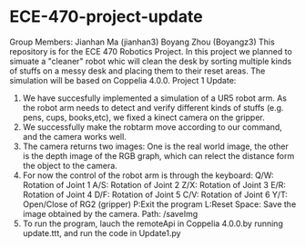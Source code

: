 # ECE-470-project-update
Group Members: Jianhan Ma (jianhan3) Boyang Zhou (Boyangz3)
This repository is for the ECE 470 Robotics Project. In this project we planned to simuate a "cleaner" robot whic will clean the desk by sorting multiple kinds of stuffs on a messy desk and placing them to their reset areas. The simulation will be based on Coppelia 4.0.0.
Project 1 Update:
1. We have succesfully implemented a simulation of a UR5 robot arm. As the robot arm needs to detect and verify different kinds of stuffs (e.g. pens, cups, books,etc), we fixed a kinect camera on the gripper.
2. We successfully make the robtarm move according to our command, and the camera works well.
3. The camera returns two images: One is the real world image, the other is the depth image of the RGB graph, which can relect the distance form the object to the camera.
3. For now the control of the robot arm is through the keyboard:
    Q/W: Rotation of Joint 1
    A/S: Rotation of Joint 2
    Z/X: Rotation of Joint 3
    E/R: Rotation of Joint 4
    D/F: Rotation of Joint 5
    C/V: Rotation of Joint 6
    Y/T: Open/Close of RG2 (gripper)
    P:Exit the program
    L:Reset 
    Space: Save the image obtained by the camera. Path: /saveImg
4. To run the program, lauch the remoteApi in Coppelia 4.0.0.by running update.ttt, and run the code in Update1.py
 
